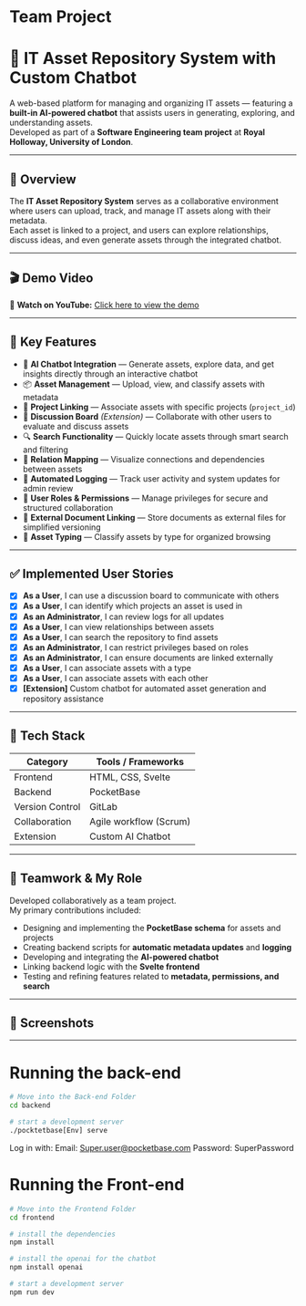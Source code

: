 # Team Project

# 🤖 IT Asset Repository System with Custom Chatbot

A web-based platform for managing and organizing IT assets — featuring a **built-in AI-powered chatbot** that assists users in generating, exploring, and understanding assets.  
Developed as part of a **Software Engineering team project** at **Royal Holloway, University of London**.

---

## 🧠 Overview
The **IT Asset Repository System** serves as a collaborative environment where users can upload, track, and manage IT assets along with their metadata.  
Each asset is linked to a project, and users can explore relationships, discuss ideas, and even generate assets through the integrated chatbot.

---

## 🎬 Demo Video
🎥 **Watch on YouTube:** [Click here to view the demo](https://youtu.be/rGM3N7e14JA)  


---

## 🚀 Key Features
- 🤖 **AI Chatbot Integration** — Generate assets, explore data, and get insights directly through an interactive chatbot  
- 📦 **Asset Management** — Upload, view, and classify assets with metadata  
- 🔗 **Project Linking** — Associate assets with specific projects (`project_id`)  
- 💬 **Discussion Board** *(Extension)* — Collaborate with other users to evaluate and discuss assets  
- 🔍 **Search Functionality** — Quickly locate assets through smart search and filtering  
- 🧩 **Relation Mapping** — Visualize connections and dependencies between assets  
- 🧾 **Automated Logging** — Track user activity and system updates for admin review  
- 👥 **User Roles & Permissions** — Manage privileges for secure and structured collaboration  
- 📄 **External Document Linking** — Store documents as external files for simplified versioning  
- 🧱 **Asset Typing** — Classify assets by type for organized browsing  

---

## ✅ Implemented User Stories
- [x] **As a User**, I can use a discussion board to communicate with others  
- [x] **As a User**, I can identify which projects an asset is used in  
- [x] **As an Administrator**, I can review logs for all updates  
- [x] **As a User**, I can view relationships between assets  
- [x] **As a User**, I can search the repository to find assets  
- [x] **As an Administrator**, I can restrict privileges based on roles  
- [x] **As an Administrator**, I can ensure documents are linked externally  
- [x] **As a User**, I can associate assets with a type  
- [x] **As a User**, I can associate assets with each other  
- [x] **[Extension]** Custom chatbot for automated asset generation and repository assistance  

---

## 🧰 Tech Stack
| Category | Tools / Frameworks |
|-----------|--------------------|
| Frontend | HTML, CSS, Svelte |
| Backend | PocketBase |
| Version Control | GitLab |
| Collaboration | Agile workflow (Scrum) |
| Extension | Custom AI Chatbot |

---

## 👥 Teamwork & My Role
Developed collaboratively as a team project.  
My primary contributions included:
- Designing and implementing the **PocketBase schema** for assets and projects  
- Creating backend scripts for **automatic metadata updates** and **logging**  
- Developing and integrating the **AI-powered chatbot**  
- Linking backend logic with the **Svelte frontend**  
- Testing and refining features related to **metadata, permissions, and search**

---


## 📸 Screenshots



---


# Running the back-end

```bash
# Move into the Back-end Folder
cd backend
```

```bash
# start a development server
./pocktetbase[Env] serve
```
Log in with:
Email: Super.user@pocketbase.com
Password: SuperPassword

# Running the Front-end

```bash
# Move into the Frontend Folder
cd frontend
```

```bash
# install the dependencies
npm install
```

```bash
# install the openai for the chatbot
npm install openai
```

```bash
# start a development server
npm run dev
```













